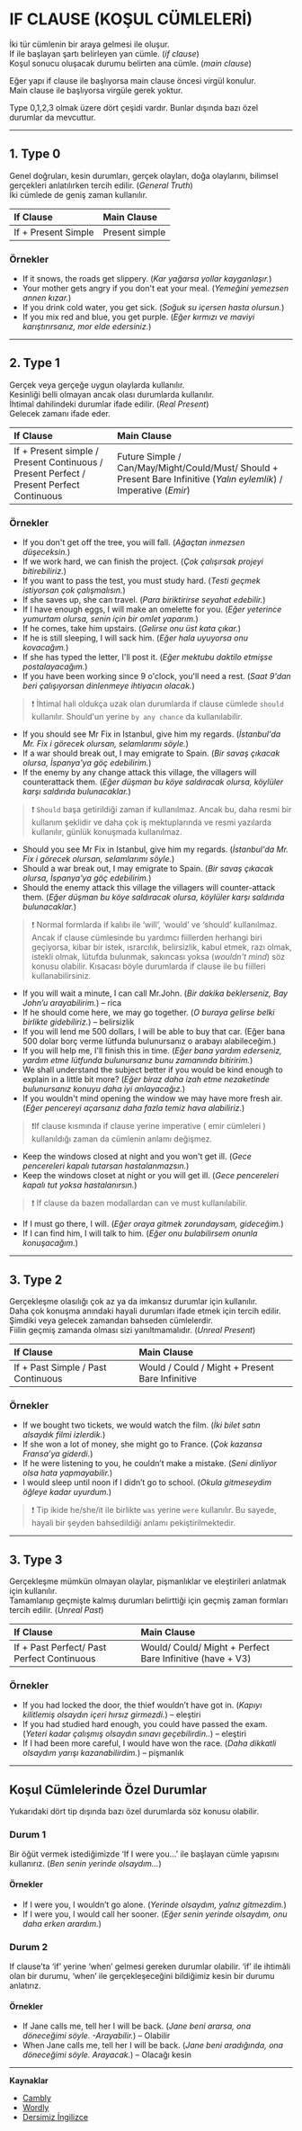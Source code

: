 # IF CLAUSE (KOŞUL CÜMLELERİ)

İki tür cümlenin bir araya gelmesi ile oluşur.  
If ile başlayan şartı belirleyen yan cümle. (_if clause_)  
Koşul sonucu oluşacak durumu belirten ana cümle. (_main clause_)  

Eğer yapı if clause ile başlıyorsa main clause öncesi virgül konulur.  
Main clause ile başlıyorsa virgüle gerek yoktur.

Type 0,1,2,3 olmak üzere dört çeşidi vardır. Bunlar dışında bazı özel durumlar da mevcuttur.

---

## 1. Type 0
Genel doğruları, kesin durumları, gerçek olayları, doğa olaylarını, bilimsel gerçekleri anlatılırken tercih edilir. (_General Truth_)   
İki cümlede de geniş zaman kullanılır.  

| If Clause           | Main Clause    |
| :------------------ | :------------- |
| If + Present Simple | Present simple |


### Örnekler  
- If it snows, the roads get slippery.  (_Kar yağarsa yollar kayganlaşır._)
- Your mother gets angry if you don't eat your meal. (_Yemeğini yemezsen annen kızar._)
- If you drink cold water, you get sick. (_Soğuk su içersen hasta olursun._)
- If you mix red and blue, you get purple. (_Eğer kırmızı ve maviyi karıştırırsanız, mor elde edersiniz._)

---

## 2. Type 1 
Gerçek veya gerçeğe uygun olaylarda kullanılır.   
Kesinliği belli olmayan ancak olası durumlarda kullanılır.  
İhtimal dahilindeki durumlar ifade edilir. (_Real Present_)   
Gelecek zamanı ifade eder.

| If Clause| Main Clause|
|:----------|:----------|
| If + Present simple / Present Continuous / Present Perfect / Present Perfect Continuous | Future Simple / Can/May/Might/Could/Must/ Should + Present Bare Infinitive  (_Yalın eylemlik_) / Imperative (_Emir_) |


### Örnekler 
- If you don't get off the tree, you will fall. (_Ağaçtan inmezsen düşeceksin._) 
- If we work hard, we can finish the project. (_Çok çalışırsak projeyi bitirebiliriz._)
- If you want to pass the test, you must study hard. (_Testi geçmek istiyorsan çok çalışmalısın._)
- If she saves up, she can travel. (_Para biriktirirse seyahat edebilir._)
- If I have enough eggs, I will make an omelette for you. (_Eğer yeterince yumurtam olursa, senin için bir omlet yaparım._)
- If he comes, take him upstairs. (_Gelirse onu üst kata çıkar._)
- If he is still sleeping, I will sack him. (_Eğer hala uyuyorsa onu kovacağım._)
- If she has typed the letter, I'll post it. (_Eğer mektubu daktilo etmişse postalayacağım._)
- If you have been working since 9 o'clock, you'll need a rest. (_Saat 9'dan beri çalışıyorsan dinlenmeye ihtiyacın olacak._)

>:exclamation: İhtimal hali oldukça uzak olan durumlarda if clause cümlede `should` kullanılır. Should'un yerine `by any chance` da kullanılabilir.

- If you should see Mr Fix in Istanbul, give him my regards. (_İstanbul'da Mr. Fix i görecek olursan, selamlarımı söyle._)
- If a war should break out, I may emigrate to Spain. (_Bir savaş çıkacak olursa, İspanya'ya göç edebilirim._)
- If the enemy by any change attack this village, the villagers will counterattack them. (_Eğer düşman bu köye saldıracak olursa, köylüler karşı saldırıda bulunacaklar._)

>:exclamation: `Should` başa getirildiği zaman if kullanılmaz. Ancak bu, daha resmi bir kullanım şeklidir ve daha çok iş mektuplarında ve resmi yazılarda kullanılır, günlük konuşmada kullanılmaz.

- Should you see Mr Fix in Istanbul, give him my regards. (_İstanbul'da Mr. Fix i görecek olursan, selamlarımı söyle._)
- Should a war break out, I may emigrate to Spain. (_Bir savaş çıkacak olursa, İspanya'ya göç edebilirim._)
- Should the enemy attack this village the villagers will counter-attack them. (_Eğer düşman bu köye saldıracak olursa, köylüler karşı saldırıda bulunacaklar._)

>:exclamation: Normal formlarda if kalıbı ile ‘will’, ‘would’ ve ‘should’ kullanılmaz. Ancak if clause cümlesinde bu yardımcı fiillerden herhangi biri geçiyorsa, kibar bir istek, ısrarcılık, belirsizlik, kabul etmek, razı olmak, istekli olmak, lütufda bulunmak, sakıncası yoksa (_wouldn't mind_) söz konusu olabilir. Kısacası böyle durumlarda if clause ile bu fiilleri kullanabilirsiniz.

- If you will wait a minute, I can call Mr.John. (_Bir dakika beklerseniz, Bay John’u arayabilirim._) – rica
- If he should come here, we may go together. (_O buraya gelirse belki birlikte gidebiliriz._) – belirsizlik
- If you will lend me 500 dollars, I will be able to buy that car. (Eğer bana 500 dolar borç verme lütfunda bulunursanız o arabayı alabileceğim.)
- If you will help me, I'll finish this in time. (_Eğer bana yardım ederseniz, yardım etme lütfunda bulunursanız bunu zamanında bitiririm._)
- We shall understand the subject better if you would be kind enough to explain in a little bit more? (_Eğer biraz daha izah etme nezaketinde bulunursanız konuyu daha iyi anlayacağız._)
- If you wouldn't mind opening the window we may have more fresh air. (_Eğer pencereyi açarsanız daha fazla temiz hava alabiliriz._)

>:exclamation:If clause kısmında if clause yerine imperative ( emir cümleleri ) kullanıldığı zaman da cümlenin anlamı değişmez.

- Keep the windows closed at night and you won't get ill. (_Gece pencereleri kapalı tutarsan hastalanmazsın._)
- Keep the windows closet at night or you will get ill. (_Gece pencereleri kapalı tut yoksa hastalanırsın._)

>:exclamation: If clause da bazen modallardan can ve must kullanılabilir.

- If I must go there, I will. (_Eğer oraya gitmek zorundaysam, gideceğim._)
- If I can find him, I will talk to him. (_Eğer onu bulabilirsem onunla konuşacağım._)


---

## 3. Type 2 
Gerçekleşme olasılığı çok az ya da imkansız durumlar için kullanılır.  
Daha çok konuşma anındaki hayali durumları ifade etmek için tercih edilir.  
Şimdiki veya gelecek zamandan bahseden cümlelerdir.  
Fiilin geçmiş zamanda olması sizi yanıltmamalıdır. (_Unreal Present_)

| If Clause| Main Clause|
|:----------|:----------|
| If + Past Simple / Past Continuous | Would / Could / Might + Present Bare Infinitive|

### Örnekler 

- If we bought two tickets, we would watch the film. (_İki bilet satın alsaydık filmi izlerdik._)
- If she won a lot of money, she might go to France. (_Çok kazansa Fransa’ya giderdi._)
- If he were listening to you, he couldn’t make a mistake. (_Seni dinliyor olsa hata yapmayabilir._)
- I would sleep until noon if I didn’t go to school. (_Okula gitmeseydim öğleye kadar uyurdum._)

>:exclamation: Tip ikide he/she/it ile birlikte `was` yerine `were` kullanılır. Bu sayede, hayali bir şeyden bahsedildiği anlamı pekiştirilmektedir.

---

## 3. Type 3
Gerçekleşme mümkün olmayan olaylar, pişmanlıklar ve eleştirileri anlatmak için kullanılır.  
Tamamlanıp geçmişte kalmış durumları belirttiği için geçmiş zaman formları tercih edilir. (_Unreal Past_)

| If Clause| Main Clause|
|:----------|:----------|
| If + Past Perfect/ Past Perfect Continuous | Would/ Could/ Might + Perfect Bare Infinitive (have + V3)|

### Örnekler 

- If you had locked the door, the thief wouldn’t have got in. (_Kapıyı kilitlemiş olsaydın içeri hırsız girmezdi._) – eleştiri
- If you had studied hard enough, you could have passed the exam. (_Yeteri kadar çalışmış olsaydın sınavı geçebilirdin.._)  – eleştiri
- If I had been more careful, I would have won the race. (_Daha dikkatli olsaydım yarışı kazanabilirdim._) – pişmanlık

---

## Koşul Cümlelerinde Özel Durumlar
Yukarıdaki dört tip dışında bazı özel durumlarda söz konusu olabilir. 

  
### Durum 1
Bir öğüt vermek istediğimizde ‘If I were you…’ ile başlayan cümle yapısını kullanırız. (_Ben senin yerinde olsaydım…_)

#### Örnekler

- If I were you, I wouldn’t go alone. (_Yerinde olsaydım, yalnız gitmezdim._)
- If I were you, I would call her sooner. (_Eğer senin yerinde olsaydım, onu daha erken arardım._)

### Durum 2
 If clause’ta ‘if’ yerine ‘when’ gelmesi gereken durumlar olabilir. ‘if’ ile ihtimâli olan bir durumu, ‘when’ ile gerçekleşeceğini bildiğimiz kesin bir durumu anlatırız.

#### Örnekler 

- If Jane calls me, tell her I will be back. (_Jane beni ararsa, ona döneceğimi söyle. -Arayabilir._) – Olabilir
- When Jane calls me, tell her I will be back. (_Jane beni aradığında, ona döneceğimi söyle. Arayacak._) – Olacağı kesin

---
**Kaynaklar**    
* [Cambly](https://blog.cambly.com/tr/if-clause-kosul-cumleleri/)
* [Wordly](https://www.getwordly.com/blog/ingilizce-if-clause-kosul-cumleleri-ingilizce-turkce-konu-anlatimi/)
* [Dersimiz İngilizce](https://dersimizingilizce.com/if-clauses)